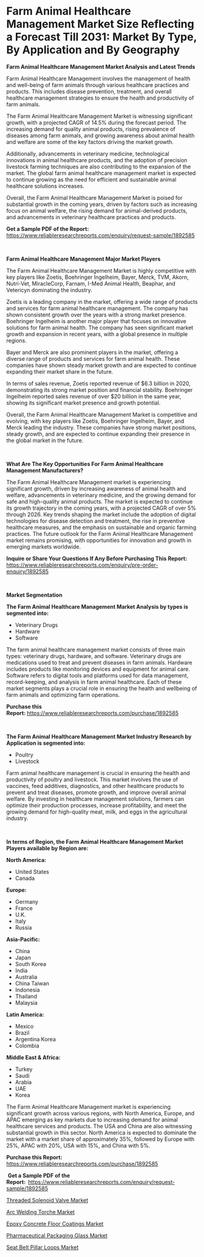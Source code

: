 <p><h1>Farm Animal Healthcare Management Market Size Reflecting a Forecast Till 2031: Market By Type, By Application and By Geography</h1></p><p><strong>Farm Animal Healthcare Management Market Analysis and Latest Trends</strong></p>
<p><p>Farm Animal Healthcare Management involves the management of health and well-being of farm animals through various healthcare practices and products. This includes disease prevention, treatment, and overall healthcare management strategies to ensure the health and productivity of farm animals. </p><p>The Farm Animal Healthcare Management Market is witnessing significant growth, with a projected CAGR of 14.5% during the forecast period. The increasing demand for quality animal products, rising prevalence of diseases among farm animals, and growing awareness about animal health and welfare are some of the key factors driving the market growth. </p><p>Additionally, advancements in veterinary medicine, technological innovations in animal healthcare products, and the adoption of precision livestock farming techniques are also contributing to the expansion of the market. The global farm animal healthcare management market is expected to continue growing as the need for efficient and sustainable animal healthcare solutions increases.</p><p>Overall, the Farm Animal Healthcare Management Market is poised for substantial growth in the coming years, driven by factors such as increasing focus on animal welfare, the rising demand for animal-derived products, and advancements in veterinary healthcare practices and products.</p></p>
<p><strong>Get a Sample PDF of the Report:&nbsp;</strong> <a href="https://www.reliableresearchreports.com/enquiry/request-sample/1892585">https://www.reliableresearchreports.com/enquiry/request-sample/1892585</a></p>
<p>&nbsp;</p>
<p><strong>Farm Animal Healthcare Management Major Market Players</strong></p>
<p><p>The Farm Animal Healthcare Management Market is highly competitive with key players like Zoetis, Boehringer Ingelheim, Bayer, Merck, TVM, Akorn, Nutri-Vet, MiracleCorp, Farnam, I-Med Animal Health, Beaphar, and Vetericyn dominating the industry.</p><p>Zoetis is a leading company in the market, offering a wide range of products and services for farm animal healthcare management. The company has shown consistent growth over the years with a strong market presence. Boehringer Ingelheim is another major player that focuses on innovative solutions for farm animal health. The company has seen significant market growth and expansion in recent years, with a global presence in multiple regions.</p><p>Bayer and Merck are also prominent players in the market, offering a diverse range of products and services for farm animal health. These companies have shown steady market growth and are expected to continue expanding their market share in the future.</p><p>In terms of sales revenue, Zoetis reported revenue of $6.3 billion in 2020, demonstrating its strong market position and financial stability. Boehringer Ingelheim reported sales revenue of over $20 billion in the same year, showing its significant market presence and growth potential.</p><p>Overall, the Farm Animal Healthcare Management Market is competitive and evolving, with key players like Zoetis, Boehringer Ingelheim, Bayer, and Merck leading the industry. These companies have strong market positions, steady growth, and are expected to continue expanding their presence in the global market in the future.</p></p>
<p>&nbsp;</p>
<p><strong>What Are The Key Opportunities For Farm Animal Healthcare Management Manufacturers?</strong></p>
<p><p>The Farm Animal Healthcare Management market is experiencing significant growth, driven by increasing awareness of animal health and welfare, advancements in veterinary medicine, and the growing demand for safe and high-quality animal products. The market is expected to continue its growth trajectory in the coming years, with a projected CAGR of over 5% through 2026. Key trends shaping the market include the adoption of digital technologies for disease detection and treatment, the rise in preventive healthcare measures, and the emphasis on sustainable and organic farming practices. The future outlook for the Farm Animal Healthcare Management market remains promising, with opportunities for innovation and growth in emerging markets worldwide.</p></p>
<p><strong>Inquire or Share Your Questions If Any Before Purchasing This Report:</strong> <a href="https://www.reliableresearchreports.com/enquiry/pre-order-enquiry/1892585">https://www.reliableresearchreports.com/enquiry/pre-order-enquiry/1892585</a></p>
<p>&nbsp;</p>
<p><strong>Market Segmentation</strong></p>
<p><strong>The Farm Animal Healthcare Management Market Analysis by types is segmented into:</strong></p>
<p><ul><li>Veterinary Drugs</li><li>Hardware</li><li>Software</li></ul></p>
<p><p>The farm animal healthcare management market consists of three main types: veterinary drugs, hardware, and software. Veterinary drugs are medications used to treat and prevent diseases in farm animals. Hardware includes products like monitoring devices and equipment for animal care. Software refers to digital tools and platforms used for data management, record-keeping, and analysis in farm animal healthcare. Each of these market segments plays a crucial role in ensuring the health and wellbeing of farm animals and optimizing farm operations.</p></p>
<p><strong>Purchase this Report:&nbsp;</strong><a href="https://www.reliableresearchreports.com/purchase/1892585">https://www.reliableresearchreports.com/purchase/1892585</a></p>
<p>&nbsp;</p>
<p><strong>The Farm Animal Healthcare Management Market Industry Research by Application is segmented into:</strong></p>
<p><ul><li>Poultry</li><li>Livestock</li></ul></p>
<p><p>Farm animal healthcare management is crucial in ensuring the health and productivity of poultry and livestock. This market involves the use of vaccines, feed additives, diagnostics, and other healthcare products to prevent and treat diseases, promote growth, and improve overall animal welfare. By investing in healthcare management solutions, farmers can optimize their production processes, increase profitability, and meet the growing demand for high-quality meat, milk, and eggs in the agricultural industry.</p></p>
<p>&nbsp;</p>
<p><strong>In terms of Region, the Farm Animal Healthcare Management Market Players available by Region are:</strong></p>
<p>
    <p> <strong> North America: </strong>
        <ul>
            <li>United States</li>
            <li>Canada</li>
        </ul>
        </p> 
    <p> <strong> Europe: </strong>
        <ul>
            <li>Germany</li>
            <li>France</li>
            <li>U.K.</li>
            <li>Italy</li>
            <li>Russia</li>
        </ul>
        </p> 
    <p> <strong> Asia-Pacific: </strong>
        <ul>
            <li>China</li>
            <li>Japan</li>
            <li>South Korea</li>
            <li>India</li>
            <li>Australia</li>
            <li>China Taiwan</li>
            <li>Indonesia</li>
            <li>Thailand</li>
            <li>Malaysia</li>
        </ul>
        </p> 
    <p> <strong> Latin America: </strong>
        <ul>
            <li>Mexico</li>
            <li>Brazil</li>
            <li>Argentina Korea</li>
            <li>Colombia</li>
        </ul>
        </p> 
    <p> <strong> Middle East & Africa: </strong>
        <ul>
            <li>Turkey</li>
            <li>Saudi</li>
            <li>Arabia</li>
            <li>UAE</li>
            <li>Korea</li>
        </ul>
    </p>
    </p>
<p><p>The Farm Animal Healthcare Management market is experiencing significant growth across various regions, with North America, Europe, and APAC emerging as key markets due to increasing demand for animal healthcare services and products. The USA and China are also witnessing substantial growth in this sector. North America is expected to dominate the market with a market share of approximately 35%, followed by Europe with 25%, APAC with 20%, USA with 15%, and China with 5%.</p></p>
<p><strong>Purchase this Report: </strong><a href="https://www.reliableresearchreports.com/purchase/1892585">https://www.reliableresearchreports.com/purchase/1892585</a></p>
<p>&nbsp;<strong>Get a Sample PDF of the Report:&nbsp;&nbsp;</strong><a href="https://www.reliableresearchreports.com/enquiry/request-sample/1892585">https://www.reliableresearchreports.com/enquiry/request-sample/1892585</a></p>
<p><strong></strong></p>
<p><p><a href="https://noble-drawer-34c.notion.site/Threaded-Solenoid-Valve-Market-Size-and-Growth-Market-Segmentation-Regional-and-Country-Breakdowns-5742579a2eb14a45a4e2265c901eb120">Threaded Solenoid Valve Market</a></p><p><a href="https://frill-swim-3cd.notion.site/Arc-Welding-Torche-Market-A-Comprehensive-Report-of-its-Market-Share-Growth-Trends-2024-2031-9e0e6716023b4e729022ca3047ecb7c3">Arc Welding Torche Market</a></p><p><a href="https://view.publitas.com/reportprime-1/epoxy-concrete-floor-coatings-market-size-share-trends-analysis-report-by-material-by-type-by-end-user-by-region-and-segment-forecasts-2024-2031/">Epoxy Concrete Floor Coatings Market</a></p><p><a href="https://meowing-canidae-761.notion.site/Pharmaceutical-Packaging-Glass-Market-Size-Market-Share-and-Global-Market-Analysis-Report-2024-2-336c8b8e386449b7bee0f3cc88312186">Pharmaceutical Packaging Glass Market</a></p><p><a href="https://view.publitas.com/reportprime-1/seat-belt-pillar-loops-market-size-share-trends-analysis-report-by-application-regional-outlook-competitive-strategies-and-segment-forecasts-2024-2031/">Seat Belt Pillar Loops Market</a></p></p>